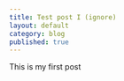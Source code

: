 ```yaml
---
title: Test post I (ignore)
layout: default
category: blog
published: true
---
```


This is my first post
